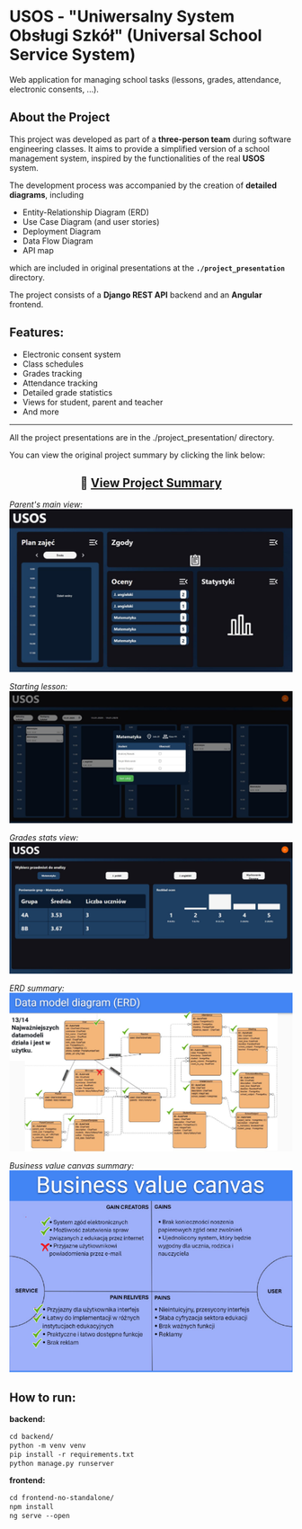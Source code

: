 # USOS - "Uniwersalny System Obsługi Szkół" (Universal School Service System)

Web application for managing school tasks (lessons, grades, attendance, electronic consents, ...).  

## About the Project
This project was developed as part of a **three-person team** during software engineering classes. It aims to provide a simplified version of a school management system, inspired by the functionalities of the real **USOS** system.  

The development process was accompanied by the creation of **detailed diagrams**, including 
- Entity-Relationship Diagram (ERD)
- Use Case Diagram (and user stories)
- Deployment Diagram
- Data Flow Diagram
- API map 

which are included in original presentations at the **`./project_presentation`** directory.  

The project consists of a **Django REST API** backend and an **Angular** frontend.

## Features:
- Electronic consent system
- Class schedules  
- Grades tracking  
- Attendance tracking
- Detailed grade statistics
- Views for student, parent and teacher
- And more

<hr/>

All the project presentations are in the ./project_presentation/ directory.

You can view the original project summary by clicking the link below:

<h2 align="center">
  📄 <a href="./project_presentation/UI_UX, Project summary.pdf" target="_blank">View Project Summary</a>
</h2>

*Parent's main view:*
![parent main view](./project_presentation/usos_img_1.png)

*Starting lesson:*
![starting lesson](./project_presentation/usos_img_2.png)

*Grades stats view:*
![grade stats view](./project_presentation/usos_img_3.png)

*ERD summary:*
![ERD summary](./project_presentation/usos_img_5.png)

*Business value canvas summary:*
![Business value canvas summary](./project_presentation/usos_img_4.png)

## How to run:

**backend:**
```
cd backend/
python -m venv venv
pip install -r requirements.txt
python manage.py runserver
```

**frontend:**
```
cd frontend-no-standalone/
npm install
ng serve --open
```
